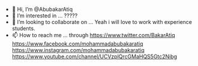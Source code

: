 - 👋 Hi, I’m @AbubakarAtiq
- 👀 I’m interested in ... ?????
- 💞️ I’m looking to collaborate on ...
Yeah i will love to work with experience students.
- 📫 How to reach me ...
 through
 https://www.twitter.com/BakarAtiq
 https://www.facebook.com/mohammadabubakaratiq
 https://www.instagram.com/mohammadabubakaratiq
 https://www.youtube.com/channel/UCVzplQrcGMaHQS5Gtc2Nibg
<!---
AbubakarAtiq/AbubakarAtiq is a ✨ special ✨ repository because its `README.md` (this file) appears on your GitHub profile.
You can click the Preview link to take a look at your changes.
--->
